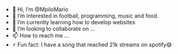 - 👋 Hi, I’m @MpiloMario
- 👀 I’m interested in football, programming, music and food.
- 🌱 I’m currently learning how to develop websites
- 💞️ I’m looking to collaborate on ...
- 📫 How to reach me ...
- ⚡ Fun fact: I have a song that reached 21k streams on spotify😄

<!---
MpiloMario/MpiloMario is a ✨ special ✨ repository because its `README.md` (this file) appears on your GitHub profile.
You can click the Preview link to take a look at your changes.
--->
